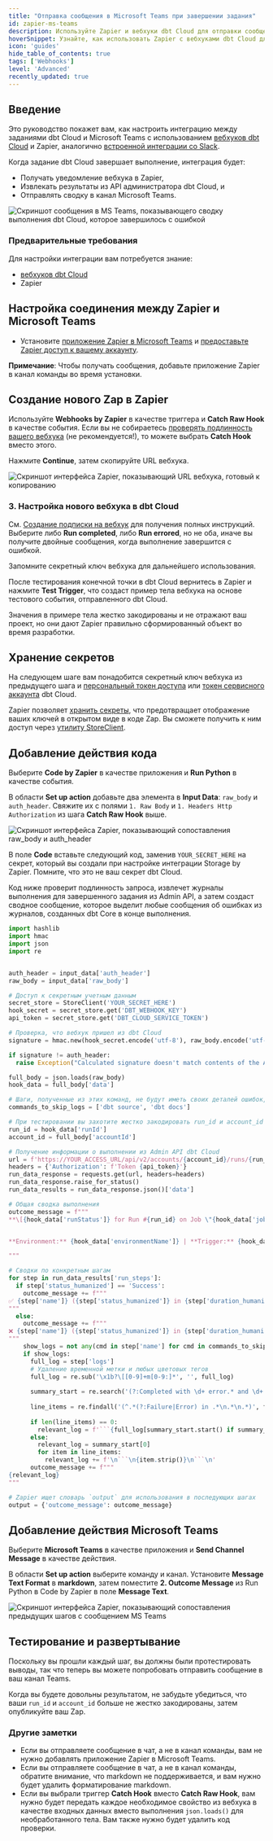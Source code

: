 ```yaml
---
title: "Отправка сообщения в Microsoft Teams при завершении задания"
id: zapier-ms-teams
description: Используйте Zapier и вебхуки dbt Cloud для отправки сообщений в Microsoft Teams при завершении выполнения задания.
hoverSnippet: Узнайте, как использовать Zapier с вебхуками dbt Cloud для отправки сообщений в Microsoft Teams при завершении выполнения задания.
icon: 'guides'
hide_table_of_contents: true
tags: ['Webhooks']
level: 'Advanced'
recently_updated: true
---
```


<div style={{maxWidth: '900px'}}>

## Введение

Это руководство покажет вам, как настроить интеграцию между заданиями dbt Cloud и Microsoft Teams с использованием [вебхуков dbt Cloud](/docs/deploy/webhooks) и Zapier, аналогично [встроенной интеграции со Slack](/docs/deploy/job-notifications#slack-notifications).

Когда задание dbt Cloud завершает выполнение, интеграция будет:

 - Получать уведомление вебхука в Zapier,
 - Извлекать результаты из API администратора dbt Cloud, и
 - Отправлять сводку в канал Microsoft Teams.

![Скриншот сообщения в MS Teams, показывающего сводку выполнения dbt Cloud, которое завершилось с ошибкой](/img/guides/orchestration/webhooks/zapier-ms-teams/ms-teams-ui.png)

### Предварительные требования

Для настройки интеграции вам потребуется знание:
- [вебхуков dbt Cloud](/docs/deploy/webhooks)
- Zapier

## Настройка соединения между Zapier и Microsoft Teams

* Установите [приложение Zapier в Microsoft Teams](https://appsource.microsoft.com/en-us/product/office/WA200002044) и [предоставьте Zapier доступ к вашему аккаунту](https://zapier.com/blog/how-to-automate-microsoft-teams/).

**Примечание**: Чтобы получать сообщения, добавьте приложение Zapier в канал команды во время установки.

## Создание нового Zap в Zapier
Используйте **Webhooks by Zapier** в качестве триггера и **Catch Raw Hook** в качестве события. Если вы не собираетесь [проверять подлинность вашего вебхука](/docs/deploy/webhooks#validate-a-webhook) (не рекомендуется!), то можете выбрать **Catch Hook** вместо этого.

Нажмите **Continue**, затем скопируйте URL вебхука.

![Скриншот интерфейса Zapier, показывающий URL вебхука, готовый к копированию](/img/guides/orchestration/webhooks/zapier-common/catch-raw-hook.png)

### 3. Настройка нового вебхука в dbt Cloud

См. [Создание подписки на вебхук](/docs/deploy/webhooks#create-a-webhook-subscription) для получения полных инструкций. Выберите либо **Run completed**, либо **Run errored**, но не оба, иначе вы получите двойные сообщения, когда выполнение завершится с ошибкой.

Запомните секретный ключ вебхука для дальнейшего использования.

После тестирования конечной точки в dbt Cloud вернитесь в Zapier и нажмите **Test Trigger**, что создаст пример тела вебхука на основе тестового события, отправленного dbt Cloud.

Значения в примере тела жестко закодированы и не отражают ваш проект, но они дают Zapier правильно сформированный объект во время разработки.

## Хранение секретов

На следующем шаге вам понадобится секретный ключ вебхука из предыдущего шага и [персональный токен доступа](https://docs.getdbt.com/docs/dbt-cloud-apis/user-tokens) или [токен сервисного аккаунта](https://docs.getdbt.com/docs/dbt-cloud-apis/service-tokens) dbt Cloud.

Zapier позволяет [хранить секреты](https://help.zapier.com/hc/en-us/articles/8496293271053-Save-and-retrieve-data-from-Zaps), что предотвращает отображение ваших ключей в открытом виде в коде Zap. Вы сможете получить к ним доступ через [утилиту StoreClient](https://help.zapier.com/hc/en-us/articles/8496293969549-Store-data-from-code-steps-with-StoreClient).

<Snippet path="webhook_guide_zapier_secret_store" />

## Добавление действия кода
Выберите **Code by Zapier** в качестве приложения и **Run Python** в качестве события.

В области **Set up action** добавьте два элемента в **Input Data**: `raw_body` и `auth_header`. Свяжите их с полями `1. Raw Body` и `1. Headers Http Authorization` из шага **Catch Raw Hook** выше.

![Скриншот интерфейса Zapier, показывающий сопоставления raw_body и auth_header](/img/guides/orchestration/webhooks/zapier-common/run-python.png)

В поле **Code** вставьте следующий код, заменив `YOUR_SECRET_HERE` на секрет, который вы создали при настройке интеграции Storage by Zapier. Помните, что это не ваш секрет dbt Cloud.

Код ниже проверит подлинность запроса, извлечет журналы выполнения для завершенного задания из Admin API, а затем создаст сводное сообщение, которое выделит любые сообщения об ошибках из журналов, созданных dbt Core в конце выполнения.

```python
import hashlib
import hmac
import json
import re


auth_header = input_data['auth_header']
raw_body = input_data['raw_body']

# Доступ к секретным учетным данным
secret_store = StoreClient('YOUR_SECRET_HERE')
hook_secret = secret_store.get('DBT_WEBHOOK_KEY')
api_token = secret_store.get('DBT_CLOUD_SERVICE_TOKEN')

# Проверка, что вебхук пришел из dbt Cloud
signature = hmac.new(hook_secret.encode('utf-8'), raw_body.encode('utf-8'), hashlib.sha256).hexdigest()

if signature != auth_header:
  raise Exception("Calculated signature doesn't match contents of the Authorization header. This webhook may not have been sent from dbt Cloud.")

full_body = json.loads(raw_body)
hook_data = full_body['data'] 

# Шаги, полученные из этих команд, не будут иметь своих деталей ошибок, показанных в строке, так как они неаккуратны
commands_to_skip_logs = ['dbt source', 'dbt docs']

# При тестировании вы захотите жестко закодировать run_id и account_id в существующие ID; пример вебхука не сработает. 
run_id = hook_data['runId']
account_id = full_body['accountId']

# Получение информации о выполнении из Admin API dbt Cloud
url = f'https://YOUR_ACCESS_URL/api/v2/accounts/{account_id}/runs/{run_id}/?include_related=["run_steps"]'
headers = {'Authorization': f'Token {api_token}'}
run_data_response = requests.get(url, headers=headers)
run_data_response.raise_for_status()
run_data_results = run_data_response.json()['data']

# Общая сводка выполнения
outcome_message = f"""
**\[{hook_data['runStatus']} for Run #{run_id} on Job \"{hook_data['jobName']}\"]({run_data_results['href']})**


**Environment:** {hook_data['environmentName']} | **Trigger:** {hook_data['runReason']} | **Duration:** {run_data_results['duration_humanized']}

"""

# Сводки по конкретным шагам
for step in run_data_results['run_steps']:
  if step['status_humanized'] == 'Success':
    outcome_message += f"""
✅ {step['name']} ({step['status_humanized']} in {step['duration_humanized']})
"""
  else:
    outcome_message += f"""
❌ {step['name']} ({step['status_humanized']} in {step['duration_humanized']})
"""
    show_logs = not any(cmd in step['name'] for cmd in commands_to_skip_logs)
    if show_logs:
      full_log = step['logs']
      # Удаление временной метки и любых цветовых тегов
      full_log = re.sub('\x1b?\[[0-9]+m[0-9:]*', '', full_log)
    
      summary_start = re.search('(?:Completed with \d+ error.* and \d+ warnings?:|Database Error|Compilation Error|Runtime Error)', full_log)
    
      line_items = re.findall('(^.*(?:Failure|Error) in .*\n.*\n.*)', full_log, re.MULTILINE)
    
      if len(line_items) == 0:
        relevant_log = f'```{full_log[summary_start.start() if summary_start else 0:]}```'
      else:
        relevant_log = summary_start[0]
        for item in line_items:
          relevant_log += f'\n```\n{item.strip()}\n```\n'
      outcome_message += f"""
{relevant_log}
"""

# Zapier ищет словарь `output` для использования в последующих шагах
output = {'outcome_message': outcome_message}
```

## Добавление действия Microsoft Teams

Выберите **Microsoft Teams** в качестве приложения и **Send Channel Message** в качестве действия.

В области **Set up action** выберите команду и канал. Установите **Message Text Format** в **markdown**, затем поместите **2. Outcome Message** из Run Python в Code by Zapier в поле **Message Text**.

![Скриншот интерфейса Zapier, показывающий сопоставления предыдущих шагов с сообщением MS Teams](/img/guides/orchestration/webhooks/zapier-ms-teams/ms-teams-zap-config.png)

## Тестирование и развертывание

Поскольку вы прошли каждый шаг, вы должны были протестировать выводы, так что теперь вы можете попробовать отправить сообщение в ваш канал Teams.

Когда вы будете довольны результатом, не забудьте убедиться, что ваши `run_id` и `account_id` больше не жестко закодированы, затем опубликуйте ваш Zap.

### Другие заметки
- Если вы отправляете сообщение в чат, а не в канал команды, вам не нужно добавлять приложение Zapier в Microsoft Teams.
- Если вы отправляете сообщение в чат, а не в канал команды, обратите внимание, что markdown не поддерживается, и вам нужно будет удалить форматирование markdown.
- Если вы выбрали триггер **Catch Hook** вместо **Catch Raw Hook**, вам нужно будет передать каждое необходимое свойство из вебхука в качестве входных данных вместо выполнения `json.loads()` для необработанного тела. Вам также нужно будет удалить код проверки.

</div>